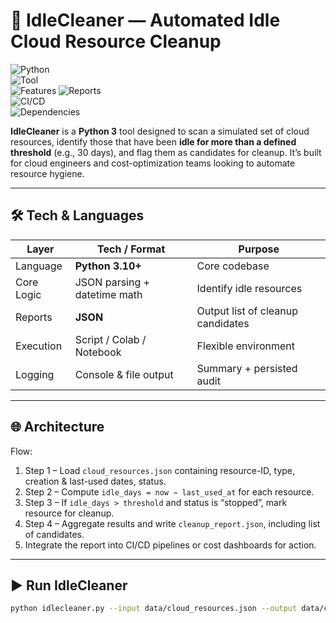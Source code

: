 # 🚀 IdleCleaner — Automated Idle Cloud Resource Cleanup

![Python](https://img.shields.io/badge/Python-3.10+-blue.svg?logo=python&logoColor=white)  
![Tool](https://img.shields.io/badge/Idle-Cleanup-FF5252.svg?logo=trash)  
![Features](https://img.shields.io/badge/Features-Config%20Checks-4CAF50.svg?logo=gear&logoColor=white)
![Reports](https://img.shields.io/badge/Reports-JSON-2196F3.svg?logo=json)  
![CI/CD](https://img.shields.io/badge/CI/CD-Ready-2088FF.svg?logo=githubactions)  
![Dependencies](https://img.shields.io/badge/Dependencies-None-green.svg?logo=python)

**IdleCleaner** is a **Python 3** tool designed to scan a simulated set of cloud resources, identify those that have been **idle for more than a defined threshold** (e.g., 30 days), and flag them as candidates for cleanup. It’s built for cloud engineers and cost-optimization teams looking to automate resource hygiene.

------

## 🛠 Tech & Languages

| Layer              | Tech / Format               | Purpose                            |
|--------------------|-----------------------------|------------------------------------|
| Language           | **Python 3.10+**            | Core codebase                      |
| Core Logic         | JSON parsing + datetime math | Identify idle resources            |
| Reports            | **JSON**                    | Output list of cleanup candidates  |
| Execution          | Script / Colab / Notebook   | Flexible environment               |
| Logging            | Console & file output       | Summary + persisted audit          |

---

## 🌐 Architecture

Flow:  
1. Step 1 – Load `cloud_resources.json` containing resource-ID, type, creation & last-used dates, status.  
2. Step 2 – Compute `idle_days = now − last_used_at` for each resource.  
3. Step 3 – If `idle_days > threshold` and status is “stopped”, mark resource for cleanup.  
4. Step 4 – Aggregate results and write `cleanup_report.json`, including list of candidates.  
5. Integrate the report into CI/CD pipelines or cost dashboards for action.

---

## ▶️ Run IdleCleaner

```bash
python idlecleaner.py --input data/cloud_resources.json --output data/cleanup_report.json
